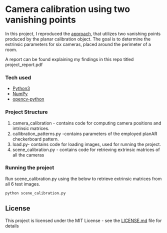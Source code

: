 # Camera calibration using two vanishing points
In this project, I reproduced the [approach](https://www.researchgate.net/publication/226987370_Using_Vanishing_Points_for_Camera_Calibration_and_Coarse_3D_Reconstruction_from_A_Single_Image), 
that utilizes two vanishing points produced by the planar calibration object. The goal is to determine the extrinsic parameters for six cameras, placed around the perimeter of a room. 

A report can be found explaining my findings in this repo titled project_report.pdf

### Tech used
- [Python3](https://www.python.org)
- [NumPy](https://numpy.org)
- [opencv-python](https://opencv.org)

### Project Structure
1. camera_calibration - contains code for computing camera positions and intrinsic matrices.
2. callibration_patterns.py -contains parameters of the employed planAR checkerboard pattern.
3. load.py- contains code for loading images, used for running the project.
5. scene_calibration.py - contains code for retrieving extrinsic matrices of all the cameras

### Running the project
Run scene_calibration.py using the below to retrieve extrinsic matrices from all 6 test images.   
```
python scene_calibration.py
```


## License

This project is licensed under the MIT License - see the [LICENSE.md](LICENSE) file for details

